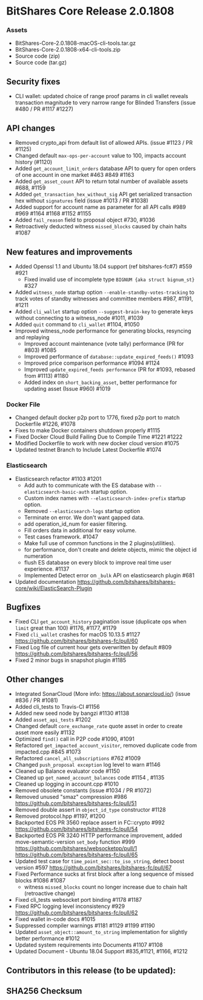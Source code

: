# BitShares Core Release 2.0.1808


### Assets

- BitShares-Core-2.0.1808-macOS-cli-tools.tar.gz
- BitShares-Core-2.0.1808-x64-cli-tools.zip
- Source code (zip)
- Source code (tar.gz) 

## Security fixes
- CLI wallet: updated choice of range proof params in cli wallet reveals transaction magnitude to very narrow range for Blinded Transfers (issue #480 / PR #1117 #1227)

## API changes
- Removed crypto_api from default list of allowed APIs. (issue #1123 / PR #1125)
- Changed default `max-ops-per-account` value to 100, impacts account history (#1120)
- Added `get_account_limit_orders` database API to query for open orders of one account in one market #463 #849 #1163
- Added `get_asset_count` API to return total number of available assets #688, #1159
- Added `get_transaction_hex_without_sig` API get serialized transaction hex without `signatures` field (issue #1013 / PR #1038)
- Added support for account name as parameter for all API calls #989 #969 #1164 #1168 #1152 #1155
- Added `fail_reason` field to proposal object #730, #1036
- Retroactively deducted witness `missed_blocks` caused by chain halts #1087

## New features and improvements
- Added Openssl 1.1 and Ubuntu 18.04 support (ref bitshares-fc#7) #559 #921
  - Fixed invalid use of incomplete type `BIGNUM {aka struct bignum_st}` #327
- Added `witness_node` startup option `--enable-standby-votes-tracking` to track votes of standby witnesses and committee members #987, #1191, #1211
- Added `cli_wallet` startup option `--suggest-brain-key` to generate keys without connecting to a witness_node #1011, #1039
- Added `quit` command to `cli_wallet` #1104, #1050
- Improved witness_node performance for generating blocks, resyncing and replaying
  - Improved account maintenance (vote tally) performance (PR for #803) #1085
  - Improved performance of `database::update_expired_feeds()` #1093
  - Improved price comparison performance #1094 #1124
  - Improved `update_expired_feeds performance` (PR for #1093, rebased from #1113) #1180
  - Added index on `short_backing_asset`, better performance for updating asset (Issue #960) #1019

### Docker File
- Changed default docker p2p port to 1776, fixed p2p port to match Dockerfile #1226, #1078
- Fixes to make Docker containers shutdown properly #1115
- Fixed Docker Cloud Build Failing Due to Compile Time #1221 #1222
- Modified Dockerfile to work with new docker cloud version #1075
- Updated testnet Branch to Include Latest Dockerfile #1074

### Elasticsearch
- Elasticsearch refactor #1103 #1201
  - Add auth to communicate with the ES database with `--elasticsearch-basic-auth` startup option.
  - Custom index names with `--elasticsearch-index-prefix` startup option.
  - Removed `--elasticsearch-logs` startup option
  - Terminate on error. We don't want gapped data.
  - add operation_id_num for easier filtering.
  - Fill orders data in additional for easy volume.
  - Test cases framework. #1047
  - Make full use of common functions in the 2 plugins(utilities).
  - for performance, don't create and delete objects, mimic the object id numeration
  - flush ES database on every block to improve real time user experience. #1137
  - Implemented Detect error on `_bulk` API on elasticsearch plugin #681
- Updated documentation https://github.com/bitshares/bitshares-core/wiki/ElasticSearch-Plugin

## Bugfixes
- Fixed CLI `get_account_history` pagination issue (duplicate ops when `limit` great than 100) #1176, #1177, #1179
- Fixed `cli_wallet` crashes for macOS 10.13.5 #1127 https://github.com/bitshares/bitshares-fc/pull/60
- Fixed Log file of current hour gets overwritten by default #809 https://github.com/bitshares/bitshares-fc/pull/56
- Fixed 2 minor bugs in snapshot plugin #1185

## Other changes
- Integrated SonarCloud (More info: https://about.sonarcloud.io/) (issue #836 / PR #1081)
- Added cli_tests to Travis-CI #1156
- Added new seed node by bangzi #1130 #1138
- Added `asset_api_tests` #1202
- Changed default `core_exchange_rate` quote asset in order to create asset more easily #1132
- Optimized `find()` call in P2P code #1090, #1091
- Refactored `get_impacted_account_visitor`, removed duplicate code from impacted.cpp #845 #1073
- Refactored `cancel_all_subscriptions` #762 #1009
- Changed `push_proposal exception` log level to warn #1146
- Cleaned up Balance evaluator code #1150
- Cleaned up `get_named_account_balances` code #1154 , #1135
- Cleaned up logging in account.cpp #1010
- Removed obsolete constants (issue #1034 / PR #1072)
- Removed unused "smaz" compression #986 https://github.com/bitshares/bitshares-fc/pull/51
- Removed double assert in `object_id_type` constructor #1128
- Removed protocol.hpp #1197, #1200
- Backported EOS PR 3560 replace assert in FC::crypto #992 https://github.com/bitshares/bitshares-fc/pull/54
- Backported EOS PR 3240 HTTP performance improvement, added move-semantic-version `set_body` function #999 https://github.com/bitshares/websocketpp/pull/1 https://github.com/bitshares/bitshares-fc/pull/65
- Updated test case for `time_point_sec::to_iso_string`, detect boost version #597 https://github.com/bitshares/bitshares-fc/pull/67
- Fixed Performance sucks at first block after a long sequence of missed blocks #1086 #1087
  - witness `missed_blocks` count no longer increase due to chain halt (retroactive change)
- Fixed cli_tests websocket port binding #1178 #1187
- Fixed RPC logging level inconsistency #929 https://github.com/bitshares/bitshares-fc/pull/62
- Fixed wallet in-code docs #1015
- Suppressed compiler warnings #1181 #1129 #1199 #1190
- Updated `asset_object::amount_to_string` implementation for slightly better performance #1012
- Updated system requirements into Documents #1107 #1108
- Updated Document - Ubuntu 18.04 Support #835,#1121, #1166, #1212


## Contributors in this release (to be updated):

	
	
	
## SHA256 Checksum	

